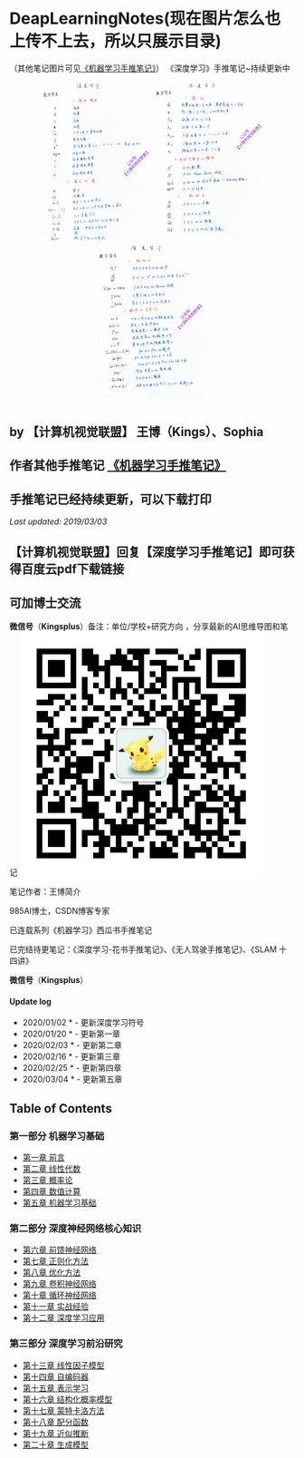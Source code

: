 # DeapLearningNotes(现在图片怎么也上传不上去，所以只展示目录)
（其他笔记图片可见[《机器学习手推笔记》](https://github.com/Sophia-11/Machine-Learning-Notes/)）
《深度学习》手推笔记~持续更新中

<center class="half">
    <img src="./ch/0000.jpg" width="200"/><img src="./ch/0001.jpg" width="200"/><img src="./ch/0002.jpg" width="200"/>
</center>

## by 【计算机视觉联盟】 王博（Kings）、Sophia

## 作者其他手推笔记 [《机器学习手推笔记》](https://github.com/Sophia-11/Machine-Learning-Notes/)

## 手推笔记已经持续更新，可以下载打印

*Last updated: 2019/03/03*

## 【计算机视觉联盟】回复【深度学习手推笔记】即可获得百度云pdf下载链接

## 可加博士交流
**微信号**（**Kingsplus**）备注：单位/学校+研究方向 ，分享最新的AI思维导图和笔记
![image](./cvQR.jpg)

笔记作者：王博简介

985AI博士，CSDN博客专家

已连载系列《机器学习》西瓜书手推笔记

已完结待更笔记：《深度学习-花书手推笔记》、《无人驾驶手推笔记》、《SLAM 十四讲》

**微信号**（**Kingsplus**）

#### Update log
* 2020/01/02 * - 更新深度学习符号
* 2020/01/20 * - 更新第一章
* 2020/02/03 * - 更新第二章
* 2020/02/16 * - 更新第三章
* 2020/02/25 * - 更新第四章
* 2020/03/04 * - 更新第五章


## Table of Contents

### 第一部分 机器学习基础
- [第一章 前言](https://github.com/Sophia-11/DeepLearningNotes/)
- [第二章 线性代数](https://github.com/Sophia-11/DeepLearningNotes/)
- [第三章 概率论](https://github.com/Sophia-11/DeepLearningNotes/)
- [第四章 数值计算](https://github.com/Sophia-11/DeepLearningNotes/)
- [第五章 机器学习基础](https://github.com/Sophia-11/DeepLearningNotes/)
### 第二部分 深度神经网络核心知识
- [第六章 前馈神经网络](https://github.com/Sophia-11/DeepLearningNotes/)
- [第七章 正则化方法](https://github.com/Sophia-11/DeepLearningNotes/)
- [第八章 优化方法](https://github.com/Sophia-11/DeepLearningNotes/)
- [第九章 卷积神经网络](https://github.com/Sophia-11/DeepLearningNotes/)
- [第十章 循环神经网络](https://github.com/Sophia-11/DeepLearningNotes/)
- [第十一章 实战经验](https://github.com/Sophia-11/DeepLearningNotes/)
- [第十二章 深度学习应用](https://github.com/Sophia-11/DeepLearningNotes/)
### 第三部分 深度学习前沿研究
- [第十三章 线性因子模型](https://github.com/Sophia-11/DeepLearningNotes/)
- [第十四章 自编码器](https://github.com/Sophia-11/DeepLearningNotes/)
- [第十五章 表示学习](https://github.com/Sophia-11/DeepLearningNotes/)
- [第十六章 结构化概率模型](https://github.com/Sophia-11/DeepLearningNotes/)
- [第十七章 蒙特卡洛方法](https://github.com/Sophia-11/DeepLearningNotes/)
- [第十八章 配分函数](https://github.com/Sophia-11/DeepLearningNotes/)
- [第十九章 近似推断](https://github.com/Sophia-11/DeepLearningNotes/)
- [第二十章 生成模型](https://github.com/Sophia-11/DeepLearningNotes/)
